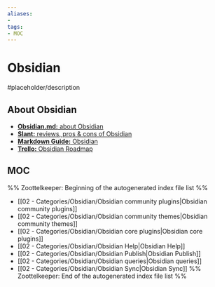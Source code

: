 ```yaml
---
aliases:
- 
tags: 
- MOC
---
```


# Obsidian

#placeholder/description 

## About Obsidian
- [**Obsidian.md:** about Obsidian](https://obsidian.md/about)
- [**Slant:** reviews, pros & cons of Obsidian](https://www.slant.co/options/37045/~obsidian-md-review)
- [**Markdown Guide:** Obsidian](https://www.markdownguide.org/tools/obsidian/)
- [**Trello:** Obsidian Roadmap](https://trello.com/b/Psqfqp7I/obsidian-roadmap)

## MOC

%% Zoottelkeeper: Beginning of the autogenerated index file list  %%
-  [[02 - Categories/Obsidian/Obsidian community plugins|Obsidian community plugins]]
-  [[02 - Categories/Obsidian/Obsidian community themes|Obsidian community themes]]
-  [[02 - Categories/Obsidian/Obsidian core plugins|Obsidian core plugins]]
-  [[02 - Categories/Obsidian/Obsidian Help|Obsidian Help]]
-  [[02 - Categories/Obsidian/Obsidian Publish|Obsidian Publish]]
-  [[02 - Categories/Obsidian/Obsidian queries|Obsidian queries]]
-  [[02 - Categories/Obsidian/Obsidian Sync|Obsidian Sync]]
%% Zoottelkeeper: End of the autogenerated index file list  %%